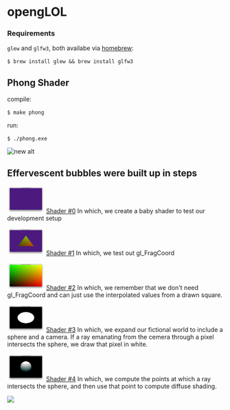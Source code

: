 # opengLOL

### Requirements
`glew` and `glfw3`, both availabe via [homebrew](https://brew.sh/):
```
$ brew install glew && brew install glfw3
```

## Phong Shader

compile:
```
$ make phong
```

run:
```
$ ./phong.exe
```

![new alt](https://github.com/vipyne/opengLOL/blob/master/screenshots/readmedia/1000bubbles.gif)

## Effervescent bubbles were built up in steps

<img src="https://github.com/vipyne/opengLOL/blob/master/screenshots/step_01.png" alt="Drawing" height="64"/>
<a href="https://github.com/vipyne/opengLOL/blob/master/docs/Shader0.md">Shader #0</a> In which, we create a baby shader to test our development setup

<p><img src="https://github.com/vipyne/opengLOL/blob/master/screenshots/step_02.png" alt="Drawing" height="64"/>
<a href="https://github.com/vipyne/opengLOL/blob/master/docs/Shader1.md">Shader #1</a> In which, we test out gl_FragCoord

<p><img src="https://github.com/vipyne/opengLOL/blob/master/screenshots/step_03.png" alt="Drawing" height="64"/>
<a href="https://github.com/vipyne/opengLOL/blob/master/docs/Shader2.md">Shader #2</a> In which, we remember that we don't need gl_FragCoord and can just use the interpolated values from a drawn square.

<p><img src="https://github.com/vipyne/opengLOL/blob/master/screenshots/step_05.png" alt="Drawing" height="64"/>
<a href="https://github.com/vipyne/opengLOL/blob/master/docs/Shader3.md">Shader #3</a> In which, we expand our fictional world to include a
sphere and a camera. If a ray emanating from the cemera through a pixel intersects the sphere, we draw that pixel in white.

<p><img src="https://github.com/vipyne/opengLOL/blob/master/screenshots/step_06.png" alt="Drawing" height="64"/>
<a href="https://github.com/vipyne/opengLOL/blob/master/docs/Shader4.md">Shader #4</a> In which, we compute the points at which a ray intersects the sphere, and then use that point to compute diffuse shading.

<a href='http://www.recurse.com' title='Made with love at the Recurse Center'><img src='https://cloud.githubusercontent.com/assets/2883345/11322973/9e557144-910b-11e5-959a-8fdaaa4a88c5.png' height='14px'/></a>
